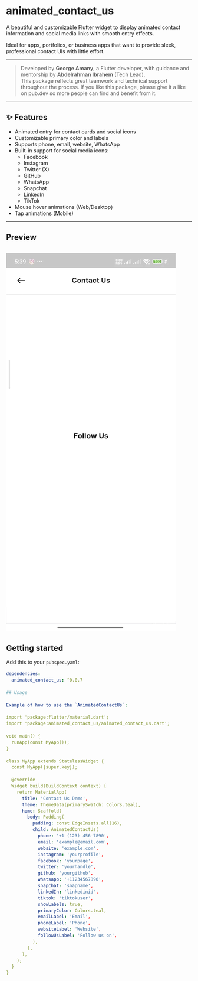 # animated_contact_us

A beautiful and customizable Flutter widget to display animated contact information and social media links with smooth entry effects.

Ideal for apps, portfolios, or business apps that want to provide sleek, professional contact UIs with little effort.

---

> Developed by **George Amany**, a Flutter developer, with guidance and mentorship by **Abdelrahman Ibrahem** (Tech Lead).  
> This package reflects great teamwork and technical support throughout the process.
> If you like this package, please give it a like on pub.dev so more people can find and benefit from it.

---

## ✨ Features

- Animated entry for contact cards and social icons
- Customizable primary color and labels
- Supports phone, email, website, WhatsApp
- Built-in support for social media icons:
    - Facebook
    - Instagram
    - Twitter (X)
    - GitHub
    - WhatsApp
    - Snapchat
    - LinkedIn
    - TikTok
- Mouse hover animations (Web/Desktop)
- Tap animations (Mobile)

---
## Preview

![Demo](https://raw.githubusercontent.com/GeorgeAmany/animated_contact_us/main/example/assets/demo.gif)
---

## Getting started

Add this to your `pubspec.yaml`:

```yaml
dependencies:
  animated_contact_us: ^0.0.7

## Usage

Example of how to use the `AnimatedContactUs`:

import 'package:flutter/material.dart';
import 'package:animated_contact_us/animated_contact_us.dart';

void main() {
  runApp(const MyApp());
}

class MyApp extends StatelessWidget {
  const MyApp({super.key});

  @override
  Widget build(BuildContext context) {
    return MaterialApp(
      title: 'Contact Us Demo',
      theme: ThemeData(primarySwatch: Colors.teal),
      home: Scaffold(
        body: Padding(
          padding: const EdgeInsets.all(16),
          child: AnimatedContactUs(
            phone: '+1 (123) 456-7890',
            email: 'example@email.com',
            website: 'example.com',
            instagram: 'yourprofile',
            facebook: 'yourpage',
            twitter: 'yourhandle',
            github: 'yourgithub',
            whatsapp: '+11234567890',
            snapchat: 'snapname',
            linkedIn: 'linkedinid',
            tiktok: 'tiktokuser',
            showLabels: true,
            primaryColor: Colors.teal,
            emailLabel: 'Email',
            phoneLabel: 'Phone',
            websiteLabel: 'Website',
            followUsLabel: 'Follow us on',
          ),
        ),
      ),
    );
  }
}